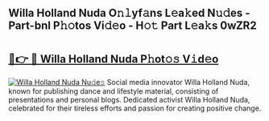 ## Willa Holland Nuda O𝚗𝚕yf𝚊ns L𝚎a𝚔ed N𝚞𝚍es - Part-bnI P𝚑𝚘tos Vi𝚍𝚎o - H𝚘𝚝 Part L𝚎a𝚔s 0wZR2

# <h2><a href="http://kf8cupi.oniu.top/?m=Willa+Holland+Nuda">🔗👉 🔴 Willa Holland Nuda P𝚑ot𝚘𝚜 V𝚒d𝚎o</a></h2>

[![Willa Holland Nuda Nu𝚍e𝚜](https://i.imgur.com/0qMVB7G.gif)](http://kf8cupi.oniu.top/?m=Willa+Holland+Nuda)
Social media innovator Willa Holland Nuda, known for publishing dance and lifestyle material, consisting of presentations and personal blogs. Dedicated activist Willa Holland Nuda, celebrated for their tireless efforts and passion for creating positive change.  
